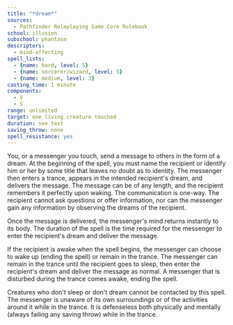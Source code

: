 ```yaml
---
title: "*dream*"
sources:
  - Pathfinder Roleplaying Game Core Rulebook
school: illusion
subschool: phantasm
descriptors:
  - mind-affecting
spell_lists:
  - {name: bard, level: 5}
  - {name: sorcerer/wizard, level: 5}
  - {name: medium, level: 3}
casting_time: 1 minute
components:
  - V
  - S
range: unlimited
target: one living creature touched
duration: see text
saving_throw: none
spell_resistance: yes
---
```


You, or a messenger you touch, send a message to others in the form of a dream. At the beginning of the spell, you must name the recipient or identify him or her by some title that leaves no doubt as to identity. The messenger then enters a trance, appears in the intended recipient's dream, and delivers the message. The message can be of any length, and the recipient remembers it perfectly upon waking. The communication is one-way. The recipient cannot ask questions or offer information, nor can the messenger gain any information by observing the dreams of the recipient.

Once the message is delivered, the messenger's mind returns instantly to its body. The duration of the spell is the time required for the messenger to enter the recipient's dream and deliver the message.

If the recipient is awake when the spell begins, the messenger can choose to wake up (ending the spell) or remain in the trance. The messenger can remain in the trance until the recipient goes to sleep, then enter the recipient's dream and deliver the message as normal. A messenger that is disturbed during the trance comes awake, ending the spell.

Creatures who don't sleep or don't dream cannot be contacted by this spell.
The messenger is unaware of its own surroundings or of the activities around it while in the trance. It is defenseless both physically and mentally (always failing any saving throw) while in the trance.

